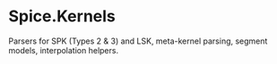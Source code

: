 # Spice.Kernels
Parsers for SPK (Types 2 & 3) and LSK, meta-kernel parsing, segment models, interpolation helpers.
